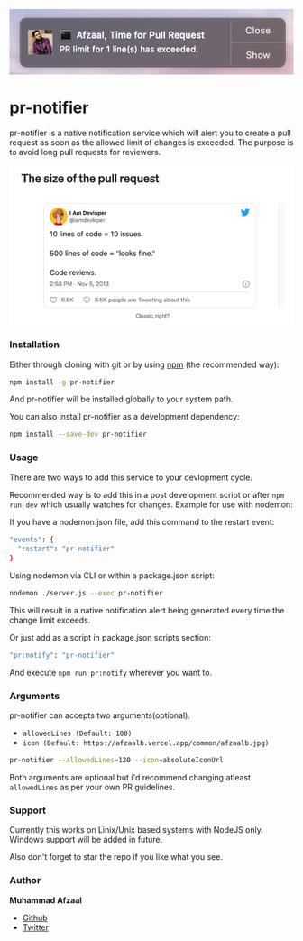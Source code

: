 <p align="center">
  <img src="./preview.png?raw=true" alt="Notification Preview" title="Here's how a pr-notifier alert looks like!" />
</p>

# pr-notifier
pr-notifier is a native notification service which will alert you to create a pull request as soon as the allowed limit of changes is exceeded. The purpose is to avoid long pull requests for reviewers.

![Huge pull requests tend to be frustrating](./long-pr.png?raw=true "Huge pull requests tend to be frustrating")

### Installation

Either through cloning with git or by using [npm](http://npmjs.org) (the recommended way):

```bash
npm install -g pr-notifier
```

And pr-notifier will be installed globally to your system path.

You can also install pr-notifier as a development dependency:

```bash
npm install --save-dev pr-notifier
```

### Usage

There are two ways to add this service to your devlopment cycle.

Recommended way is to add this in a post development script or after `npm run dev` which usually watches for changes.
Example for use with nodemon:

If you have a nodemon.json file, add this command to the restart event:
```bash
"events": {
  "restart": "pr-notifier"
}
```

Using nodemon via CLI or within a package.json script:
```bash
nodemon ./server.js --exec pr-notifier
```

This will result in a native notification alert being generated every time the change limit exceeds.


Or just add as a script in package.json scripts section:
```bash
"pr:notify": "pr-notifier"
```
And execute `npm run pr:notify` wherever you want to.

### Arguments

pr-notifier can accepts two arguments(optional).
- `allowedLines (Default: 100)`
- `icon (Default: https://afzaalb.vercel.app/common/afzaalb.jpg)`

```bash
pr-notifier --allowedLines=120 --icon=absoluteIconUrl
```

Both arguments are optional but i'd recommend changing atleast `allowedLines` as per your own PR guidelines.

### Support

Currently this works on Linix/Unix based systems with NodeJS only. Windows support will be added in future.

Also don't forget to star the repo if you like what you see.

### Author
**Muhammad Afzaal**
- [Github](https://github.com/afzaalb)
- [Twitter](https://twitter.com/mafzaalkhalid?lang=en)
